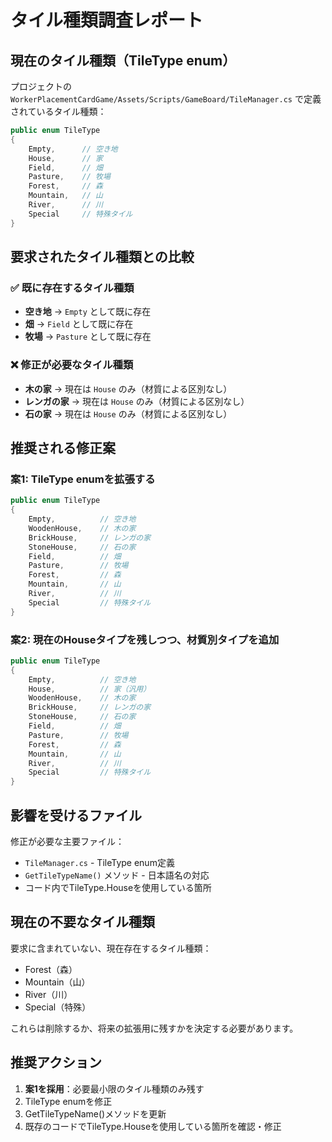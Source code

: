 # タイル種類調査レポート

## 現在のタイル種類（TileType enum）

プロジェクトの `WorkerPlacementCardGame/Assets/Scripts/GameBoard/TileManager.cs` で定義されているタイル種類：

```csharp
public enum TileType
{
    Empty,      // 空き地
    House,      // 家
    Field,      // 畑
    Pasture,    // 牧場
    Forest,     // 森
    Mountain,   // 山
    River,      // 川
    Special     // 特殊タイル
}
```

## 要求されたタイル種類との比較

### ✅ 既に存在するタイル種類
- **空き地** → `Empty` として既に存在
- **畑** → `Field` として既に存在
- **牧場** → `Pasture` として既に存在

### ❌ 修正が必要なタイル種類
- **木の家** → 現在は `House` のみ（材質による区別なし）
- **レンガの家** → 現在は `House` のみ（材質による区別なし）
- **石の家** → 現在は `House` のみ（材質による区別なし）

## 推奨される修正案

### 案1: TileType enumを拡張する
```csharp
public enum TileType
{
    Empty,          // 空き地
    WoodenHouse,    // 木の家
    BrickHouse,     // レンガの家
    StoneHouse,     // 石の家
    Field,          // 畑
    Pasture,        // 牧場
    Forest,         // 森
    Mountain,       // 山
    River,          // 川
    Special         // 特殊タイル
}
```

### 案2: 現在のHouseタイプを残しつつ、材質別タイプを追加
```csharp
public enum TileType
{
    Empty,          // 空き地
    House,          // 家（汎用）
    WoodenHouse,    // 木の家
    BrickHouse,     // レンガの家
    StoneHouse,     // 石の家
    Field,          // 畑
    Pasture,        // 牧場
    Forest,         // 森
    Mountain,       // 山
    River,          // 川
    Special         // 特殊タイル
}
```

## 影響を受けるファイル

修正が必要な主要ファイル：
- `TileManager.cs` - TileType enum定義
- `GetTileTypeName()` メソッド - 日本語名の対応
- コード内でTileType.Houseを使用している箇所

## 現在の不要なタイル種類

要求に含まれていない、現在存在するタイル種類：
- Forest（森）
- Mountain（山）
- River（川）
- Special（特殊）

これらは削除するか、将来の拡張用に残すかを決定する必要があります。

## 推奨アクション

1. **案1を採用**：必要最小限のタイル種類のみ残す
2. TileType enumを修正
3. GetTileTypeName()メソッドを更新
4. 既存のコードでTileType.Houseを使用している箇所を確認・修正